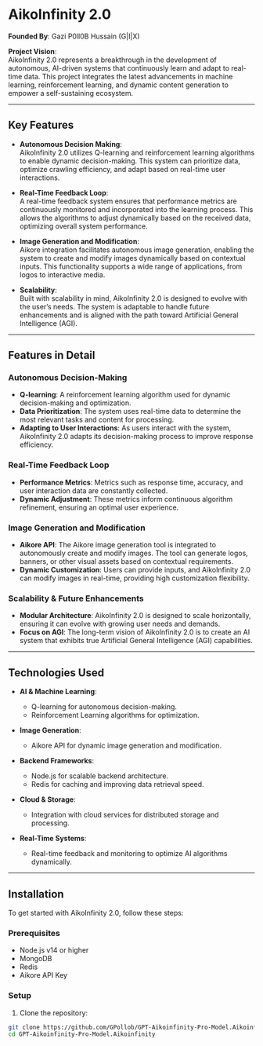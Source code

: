 # AikoInfinity 2.0

**Founded By**: Gazi P0ll0B Hussain (G|I|X)

**Project Vision**:  
AikoInfinity 2.0 represents a breakthrough in the development of autonomous, AI-driven systems that continuously learn and adapt to real-time data. This project integrates the latest advancements in machine learning, reinforcement learning, and dynamic content generation to empower a self-sustaining ecosystem.

---

## Key Features

- **Autonomous Decision Making**:  
  AikoInfinity 2.0 utilizes Q-learning and reinforcement learning algorithms to enable dynamic decision-making. This system can prioritize data, optimize crawling efficiency, and adapt based on real-time user interactions.

- **Real-Time Feedback Loop**:  
  A real-time feedback system ensures that performance metrics are continuously monitored and incorporated into the learning process. This allows the algorithms to adjust dynamically based on the received data, optimizing overall system performance.

- **Image Generation and Modification**:  
  Aikore integration facilitates autonomous image generation, enabling the system to create and modify images dynamically based on contextual inputs. This functionality supports a wide range of applications, from logos to interactive media.

- **Scalability**:  
  Built with scalability in mind, AikoInfinity 2.0 is designed to evolve with the user’s needs. The system is adaptable to handle future enhancements and is aligned with the path toward Artificial General Intelligence (AGI).

---

## Features in Detail

### Autonomous Decision-Making
- **Q-learning**: A reinforcement learning algorithm used for dynamic decision-making and optimization.
- **Data Prioritization**: The system uses real-time data to determine the most relevant tasks and content for processing.
- **Adapting to User Interactions**: As users interact with the system, AikoInfinity 2.0 adapts its decision-making process to improve response efficiency.

### Real-Time Feedback Loop
- **Performance Metrics**: Metrics such as response time, accuracy, and user interaction data are constantly collected.
- **Dynamic Adjustment**: These metrics inform continuous algorithm refinement, ensuring an optimal user experience.

### Image Generation and Modification
- **Aikore API**: The Aikore image generation tool is integrated to autonomously create and modify images. The tool can generate logos, banners, or other visual assets based on contextual requirements.
- **Dynamic Customization**: Users can provide inputs, and AikoInfinity 2.0 can modify images in real-time, providing high customization flexibility.

### Scalability & Future Enhancements
- **Modular Architecture**: AikoInfinity 2.0 is designed to scale horizontally, ensuring it can evolve with growing user needs and demands.
- **Focus on AGI**: The long-term vision of AikoInfinity 2.0 is to create an AI system that exhibits true Artificial General Intelligence (AGI) capabilities.

---

## Technologies Used

- **AI & Machine Learning**: 
  - Q-learning for autonomous decision-making.
  - Reinforcement Learning algorithms for optimization.
  
- **Image Generation**:  
  - Aikore API for dynamic image generation and modification.
  
- **Backend Frameworks**:  
  - Node.js for scalable backend architecture.
  - Redis for caching and improving data retrieval speed.
  
- **Cloud & Storage**:  
  - Integration with cloud services for distributed storage and processing.
  
- **Real-Time Systems**:  
  - Real-time feedback and monitoring to optimize AI algorithms dynamically.

---

## Installation

To get started with AikoInfinity 2.0, follow these steps:

### Prerequisites

- Node.js v14 or higher
- MongoDB
- Redis
- Aikore API Key

### Setup

1. Clone the repository:

```bash
git clone https://github.com/GPollob/GPT-Aikoinfinity-Pro-Model.Aikoinfinity.git
cd GPT-Aikoinfinity-Pro-Model.Aikoinfinity
